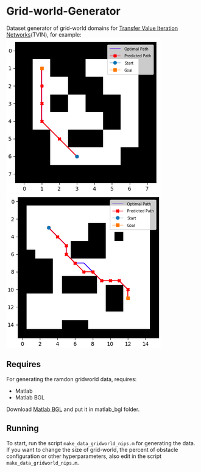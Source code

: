 # Grid-world-Generator
Dataset generator of grid-world domains for [Transfer Value Iteration Networks](https://github.com/shenjunyi/Transfer-VIN)(TVIN), for example:<br>
![](https://github.com/shenjunyi/Grid-world-Generator/blob/master/Example/a8_8.jpg)
![](https://github.com/shenjunyi/Grid-world-Generator/blob/master/Example/16f.jpg)
## Requires
For generating the ramdon gridworld data, requires:

* Matlab 
* Matlab BGL<br>

Download [Matlab BGL](http://www.mathworks.com/matlabcentral/fileexchange/10922-matlabbgl) and put it in matlab_bgl folder.
## Running
To start, run the script  ```make_data_gridworld_nips.m``` for generating the data.<br>
If you want to change the size of grid-world, the percent of obstacle configuration or other hyperparameters, also edit in the script  ```make_data_gridworld_nips.m```.
